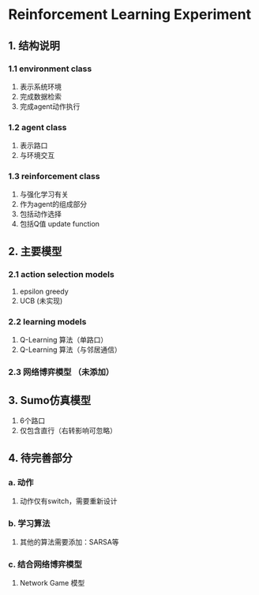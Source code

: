 # Reinforcement Learning Experiment
## 1. 结构说明
### 1.1 environment class
1. 表示系统环境
2. 完成数据检索
3. 完成agent动作执行
### 1.2 agent class
1. 表示路口
2. 与环境交互
### 1.3 reinforcement class
1. 与强化学习有关
2. 作为agent的组成部分
3. 包括动作选择
4. 包括Q值 update function
## 2. 主要模型
### 2.1 action selection models
1. epsilon greedy
2. UCB (未实现)
### 2.2 learning models
1. Q-Learning 算法（单路口）
2. Q-Learning 算法（与邻居通信）
### 2.3 网络博弈模型 （未添加）
## 3. Sumo仿真模型
1. 6个路口
2. 仅包含直行（右转影响可忽略）
## 4. 待完善部分
### a. 动作
1. 动作仅有switch，需要重新设计
### b. 学习算法
1. 其他的算法需要添加：SARSA等
### c. 结合网络博弈模型
1. Network Game 模型
